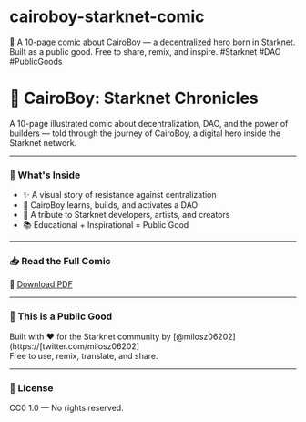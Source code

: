 # cairoboy-starknet-comic
🧠 A 10-page comic about CairoBoy — a decentralized hero born in Starknet. Built as a public good. Free to share, remix, and inspire. #Starknet #DAO #PublicGoods
# 📘 CairoBoy: Starknet Chronicles

A 10-page illustrated comic about decentralization, DAO, and the power of builders — told through the journey of CairoBoy, a digital hero inside the Starknet network.

---

### 🌌 What's Inside

- ✨ A visual story of resistance against centralization  
- 🧱 CairoBoy learns, builds, and activates a DAO  
- 🤝 A tribute to Starknet developers, artists, and creators  
- 📚 Educational + Inspirational = Public Good

---

### 📥 Read the Full Comic

🔗 [Download PDF](https://github.com/Milosz1005/cairoboy-starknet-comic/raw/main/CairoBoy_Comic.pdf)

---

### 🤲 This is a Public Good

Built with ❤️ for the Starknet community by [@milosz06202](https://[twitter.com/milosz06202]  
Free to use, remix, translate, and share.

---

### 📄 License

CC0 1.0 — No rights reserved.
